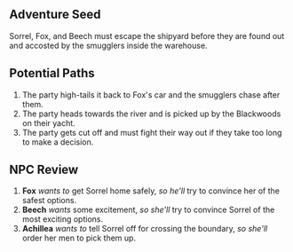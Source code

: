 ## Adventure Seed
Sorrel, Fox, and Beech must escape the shipyard before they are found out and accosted by the smugglers inside the warehouse.

## Potential Paths
1. The party high-tails it back to Fox's car and the smugglers chase after them.
2. The party heads towards the river and is picked up by the Blackwoods on their yacht.
3. The party gets cut off and must fight their way out if they take too long to make a decision.

## NPC Review
1. **Fox** _wants to_ get Sorrel home safely, _so he'll_ try to convince her of the safest options.
2. **Beech** _wants_ some excitement, _so she'll_ try to convince Sorrel of the most exciting options.
3. **Achillea** _wants to_ tell Sorrel off for crossing the boundary, _so she'll_ order her men to pick them up.